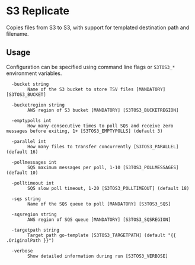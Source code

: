 # S3 Replicate

Copies files from S3 to S3, with support for templated destination path and filename.

## Usage

Configuration can be specified using command line flags or `S3TOS3_*` environment variables.

```
  -bucket string
    	Name of the S3 bucket to store TSV files [MANDATORY] [S3TOS3_BUCKET]

  -bucketregion string
    	AWS region of S3 bucket [MANDATORY] [S3TOS3_BUCKETREGION]

  -emptypolls int
    	How many consecutive times to poll SQS and receive zero messages before exiting, 1+ [S3TOS3_EMPTYPOLLS] (default 3)

  -parallel int
    	How many files to transfer concurrently [S3TOS3_PARALLEL] (default 16)

  -pollmessages int
    	SQS maximum messages per poll, 1-10 [S3TOS3_POLLMESSAGES] (default 10)

  -polltimeout int
    	SQS slow poll timeout, 1-20 [S3TOS3_POLLTIMEOUT] (default 18)

  -sqs string
    	Name of the SQS queue to poll [MANDATORY] [S3TOS3_SQS]

  -sqsregion string
    	AWS region of SQS queue [MANDATORY] [S3TOS3_SQSREGION]

  -targetpath string
    	Target path go-template [S3TOS3_TARGETPATH] (default "{{ .OriginalPath }}")

  -verbose
    	Show detailed information during run [S3TOS3_VERBOSE]
```

